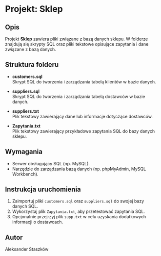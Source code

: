 # Projekt: Sklep

## Opis

Projekt **Sklep** zawiera pliki związane z bazą danych sklepu. W folderze znajdują się skrypty SQL oraz pliki tekstowe opisujące zapytania i dane związane z bazą danych.

## Struktura folderu

- **customers.sql**  
  Skrypt SQL do tworzenia i zarządzania tabelą klientów w bazie danych.

- **suppliers.sql**  
  Skrypt SQL do tworzenia i zarządzania tabelą dostawców w bazie danych.

- **suppliers.txt**  
  Plik tekstowy zawierający dane lub informacje dotyczące dostawców.

- **Zapytania.txt**  
  Plik tekstowy zawierający przykładowe zapytania SQL do bazy danych sklepu.

## Wymagania

- Serwer obsługujący SQL (np. MySQL).
- Narzędzie do zarządzania bazą danych (np. phpMyAdmin, MySQL Workbench).

## Instrukcja uruchomienia

1. Zaimportuj pliki `customers.sql` oraz `suppliers.sql` do swojej bazy danych SQL.
2. Wykorzystaj plik `Zapytania.txt`, aby przetestować zapytania SQL.
3. Opcjonalnie przejrzyj plik `supp.txt` w celu uzyskania dodatkowych informacji o dostawcach.

## Autor

Aleksander Staszków

